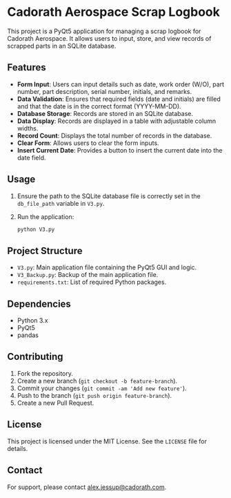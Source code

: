 # Cadorath Aerospace Scrap Logbook

This project is a PyQt5 application for managing a scrap logbook for Cadorath Aerospace. It allows users to input, store, and view records of scrapped parts in an SQLite database.

## Features

- **Form Input**: Users can input details such as date, work order (W/O), part number, part description, serial number, initials, and remarks.
- **Data Validation**: Ensures that required fields (date and initials) are filled and that the date is in the correct format (YYYY-MM-DD).
- **Database Storage**: Records are stored in an SQLite database.
- **Data Display**: Records are displayed in a table with adjustable column widths.
- **Record Count**: Displays the total number of records in the database.
- **Clear Form**: Allows users to clear the form inputs.
- **Insert Current Date**: Provides a button to insert the current date into the date field.

## Usage

1. Ensure the path to the SQLite database file is correctly set in the `db_file_path` variable in `V3.py`.

2. Run the application:
    ```sh
    python V3.py
    ```

## Project Structure

- `V3.py`: Main application file containing the PyQt5 GUI and logic.
- `V3_Backup.py`: Backup of the main application file.
- `requirements.txt`: List of required Python packages.

## Dependencies

- Python 3.x
- PyQt5
- pandas

## Contributing

1. Fork the repository.
2. Create a new branch (`git checkout -b feature-branch`).
3. Commit your changes (`git commit -am 'Add new feature'`).
4. Push to the branch (`git push origin feature-branch`).
5. Create a new Pull Request.

## License

This project is licensed under the MIT License. See the `LICENSE` file for details.

## Contact

For support, please contact [alex.jessup@cadorath.com](mailto:alex.jessup@cadorath.com?subject=Scrap%20Log%20Issue).
